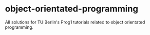 # object-orientated-programming
All solutions for TU Berlin's Prog1 tutorials related to object orientated programming.
